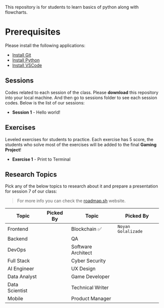 This repository is for students to learn basics of python along with flowcharts.

# Prerequisites

Please install the following applications:

- [Install Git](https://git-scm.com/downloads)
- [Install Python](https://www.python.org/downloads/release/python-3130/)
- [Install VSCode](https://code.visualstudio.com/)

## Sessions

Codes related to each session of the class.
Please **download** this repository into your local machine.
And then go to sessions folder to see each session codes.
Below is the list of our sessions:

- **Session 1** - Hello world!

## Exercises

Leveled exercises for students to practice. Each exercise has 5 score, the students who solve most of the exercises will be added to the final **Gaming Project**!

- **Exercise 1** - Print to Terminal

## Research Topics

Pick any of the below topics to research about it and prepare a presentation for session 7 of our class:

> For more info you can check the [roadmap.sh](https://roadmap.sh) website.

| Topic          | Picked By | Topic              | Picked By          |
| -------------- | --------- | ------------------ | ------------------ |
| Frontend       |           | Blockchain ✅      | `Noyan Golalizade` |
| Backend        |           | QA                 |                    |
| DevOps         |           | Software Architect |                    |
| Full Stack     |           | Cyber Security     |                    |
| AI Engineer    |           | UX Design          |                    |
| Data Analyst   |           | Game Developer     |                    |
| Data Scientist |           | Technical Writer   |                    |
| Mobile         |           | Product Manager    |                    |
